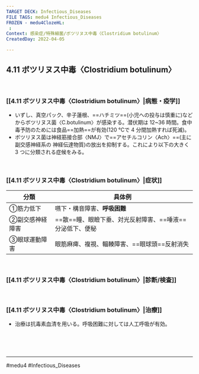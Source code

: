 ```yaml
---
TARGET DECK: Infectious_Diseases
FILE TAGS: medu4 Infectious_Diseases
FROZEN - medu4ClozeHL:
 : 
Context: 感染症/特殊細菌/ボツリヌス中毒〈Clostridium botulinum〉
CreatedDay: 2022-04-05

---
```


## 4.11 ボツリヌス中毒〈Clostridium botulinum〉

<br>

### [[4.11 ボツリヌス中毒〈Clostridium botulinum〉|病態・疫学]]
* いずし、真空パック、辛子蓮根、==ハチミツ==(小児への投与は慎重に)などからボツリヌス菌〈C.botulinum〉が感染する。潜伏期は 12~36 時間。食中毒予防のためには食品==加熱==が有効(120 °Cで 4 分間加熱すれば死滅)。
* ボツリヌス菌は神経筋接合部〈NMJ〉で==アセチルコリン〈Ach〉==(主に副交感神経系の
神経伝達物質)の放出を抑制する。これにより以下の大きく 3 つに分類される症候をみる。
<!--ID: 1649375532103-->


<br>

### [[4.11 ボツリヌス中毒〈Clostridium botulinum〉|症状]]
|分類|具体例|
|---|---|
|①筋力低下|嚥下・構音障害、**呼吸困難**|
|②副交感神経障害|==散==瞳、眼瞼下垂、対光反射障害、==唾液==分泌低下、便秘|
|③眼球運動障害|眼筋麻痺、複視、輻輳障害、==眼球頭==反射消失|
<!--ID: 1649375532110-->


<br>

### [[4.11 ボツリヌス中毒〈Clostridium botulinum〉|診断/検査]]


<br>

### [[4.11 ボツリヌス中毒〈Clostridium botulinum〉|治療]]
* 治療は抗毒素血清を用いる。呼吸困難に対しては人工呼吸が有効。
 

<br><br><br>

---
#medu4 #Infectious_Diseases